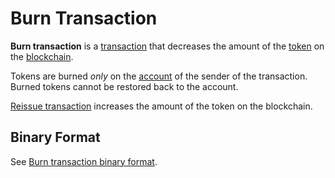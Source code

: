 # Burn Transaction

**Burn transaction** is a [transaction](/en/blockchain/transaction) that decreases the amount of the [token](/en/blockchain/token) on the [blockchain](/en/blockchain/blockchain).

Tokens are burned _only_ on the [account](/en/blockchain/account) of the sender of the transaction. Burned tokens cannot be restored back to the account.

[Reissue transaction](/en/blockchain/transaction-type/reissue-transaction) increases the amount of the token on the blockchain.

## Binary Format

See [Burn transaction binary format](/en/blockchain/binary-format/transaction-binary-format/burn-transaction-binary-format).

